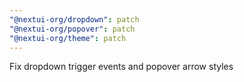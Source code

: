 ```yaml
---
"@nextui-org/dropdown": patch
"@nextui-org/popover": patch
"@nextui-org/theme": patch
---
```


Fix dropdown trigger events and popover arrow styles
